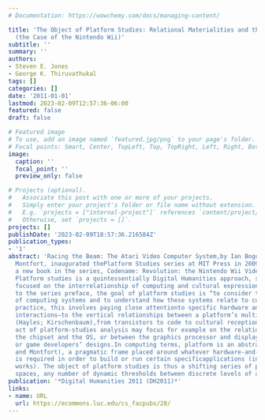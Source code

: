 ```yaml
---
# Documentation: https://wowchemy.com/docs/managing-content/

title: 'The Object of Platform Studies: Relational Materialities and the Social Platform
  (the Case of the Nintendo Wii)'
subtitle: ''
summary: ''
authors:
- Steven E. Jones
- George K. Thiruvathukal
tags: []
categories: []
date: '2011-01-01'
lastmod: 2023-02-09T12:57:36-06:00
featured: false
draft: false

# Featured image
# To use, add an image named `featured.jpg/png` to your page's folder.
# Focal points: Smart, Center, TopLeft, Top, TopRight, Left, Right, BottomLeft, Bottom, BottomRight.
image:
  caption: ''
  focal_point: ''
  preview_only: false

# Projects (optional).
#   Associate this post with one or more of your projects.
#   Simply enter your project's folder or file name without extension.
#   E.g. `projects = ["internal-project"]` references `content/project/deep-learning/index.md`.
#   Otherwise, set `projects = []`.
projects: []
publishDate: '2023-02-09T18:57:36.216584Z'
publication_types:
- '1'
abstract: 'Racing the Beam: The Atari Video Computer System,by Ian Bogost and Nick
  Montfort, inaugurated thePlatform Studies series at MIT Press in 2009.We’ve coauthored
  a new book in the series, Codename: Revolution: the Nintendo Wii Video Game Console.
  Platform studies is a quintessentially Digital Humanities approach, since it’s explicitly
  focused on the interrelationship of computing and cultural expression. According
  to the series preface, the goal of platform studies is “to consider the lowest level
  of computing systems and to understand how these systems relate to culture and creativity.”In
  practice, this involves paying close attentionto specific hardware and software
  interactions–to the vertical relationships between a platform’s multilayered materialities
  (Hayles; Kirschenbaum),from transistors to code to cultural reception. Any given
  act of platform-studies analysis may focus for example on the relationship between
  the chipset and the OS, or between the graphics processor and display parameters
  or game developers’ designs.In computing terms, platform is an abstraction(Bogost
  and Montfort), a pragmatic frame placed around whatever hardware-and-software configuration
  is required in order to build or run certain specificapplications (including creative
  works). The object of platform studies is thus a shifting series of possibility
  spaces, any number of dynamic thresholds between discrete levels of a system.'
publication: '*Digital Humanities 2011 (DH2011)*'
links:
- name: URL
  url: https://ecommons.luc.edu/cs_facpubs/28/
---
```

